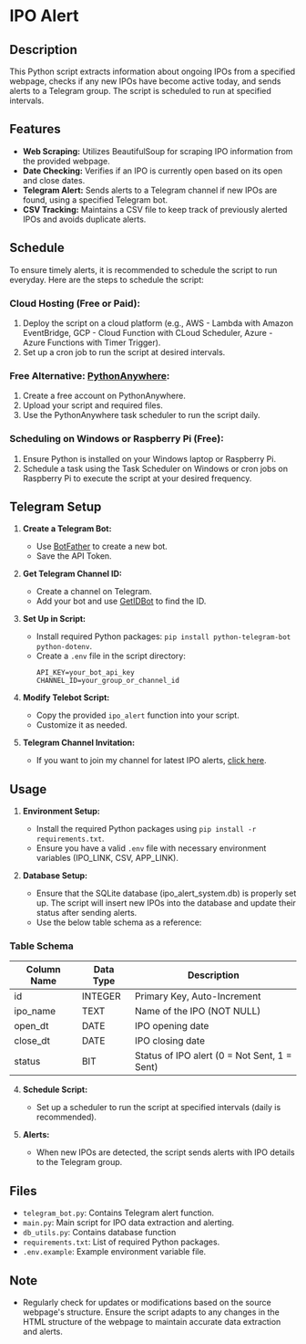 # IPO Alert

## Description

This Python script extracts information about ongoing IPOs from a specified webpage, checks if any new IPOs have become active today, and sends alerts to a Telegram group. The script is scheduled to run at specified intervals.

## Features

- **Web Scraping:** Utilizes BeautifulSoup for scraping IPO information from the provided webpage.
- **Date Checking:** Verifies if an IPO is currently open based on its open and close dates.
- **Telegram Alert:** Sends alerts to a Telegram channel if new IPOs are found, using a specified Telegram bot.
- **CSV Tracking:** Maintains a CSV file to keep track of previously alerted IPOs and avoids duplicate alerts.

## Schedule

To ensure timely alerts, it is recommended to schedule the script to run everyday. Here are the steps to schedule the script:

### Cloud Hosting (Free or Paid):

1. Deploy the script on a cloud platform (e.g., AWS - Lambda with Amazon EventBridge, GCP - Cloud Function with CLoud Scheduler, Azure - Azure Functions with Timer Trigger).
2. Set up a cron job to run the script at desired intervals.

### Free Alternative: [PythonAnywhere](https://www.pythonanywhere.com/):

1. Create a free account on PythonAnywhere.
2. Upload your script and required files.
3. Use the PythonAnywhere task scheduler to run the script daily.

### Scheduling on Windows or Raspberry Pi (Free):

1. Ensure Python is installed on your Windows laptop or Raspberry Pi.
2. Schedule a task using the Task Scheduler on Windows or cron jobs on Raspberry Pi to execute the script at your desired frequency.

## Telegram Setup

1. **Create a Telegram Bot:**
   - Use [BotFather](https://t.me/BotFather) to create a new bot.
   - Save the API Token.

2. **Get Telegram Channel ID:**
   - Create a channel on Telegram.
   - Add your bot and use [GetIDBot](https://t.me/getidsbot) to find the ID.

3. **Set Up in Script:**
   - Install required Python packages: `pip install python-telegram-bot python-dotenv`.
   - Create a `.env` file in the script directory:
     ```dotenv
     API_KEY=your_bot_api_key
     CHANNEL_ID=your_group_or_channel_id
     ```

4. **Modify Telebot Script:**
   - Copy the provided `ipo_alert` function into your script.
   - Customize it as needed.

5. **Telegram Channel Invitation:**
   - If you want to join my channel for latest IPO alerts, [click here](https://t.me/ipoalert97).

## Usage

1. **Environment Setup:**
   - Install the required Python packages using `pip install -r requirements.txt`.
   - Ensure you have a valid `.env` file with necessary environment variables (IPO_LINK, CSV, APP_LINK).
     
2. **Database Setup:**
   - Ensure that the SQLite database (ipo_alert_system.db) is properly set up. The script will insert new IPOs into the database and update their status after sending alerts.
   - Use the below table schema as a reference:
### Table Schema
| Column Name | Data Type | Description                         |
|-------------|-----------|-------------------------------------|
| id          | INTEGER   | Primary Key, Auto-Increment         |
| ipo_name    | TEXT      | Name of the IPO (NOT NULL)          |
| open_dt     | DATE      | IPO opening date                    |
| close_dt    | DATE      | IPO closing date                    |
| status      | BIT       | Status of IPO alert (0 = Not Sent, 1 = Sent) |

4. **Schedule Script:**
   - Set up a scheduler to run the script at specified intervals (daily is recommended).

5. **Alerts:**
   - When new IPOs are detected, the script sends alerts with IPO details to the Telegram group.

## Files

- `telegram_bot.py`: Contains Telegram alert function.
- `main.py`: Main script for IPO data extraction and alerting.
- `db_utils.py`: Contains database function
- `requirements.txt`: List of required Python packages.
- `.env.example`: Example environment variable file.

## Note

- Regularly check for updates or modifications based on the source webpage's structure. Ensure the script adapts to any changes in the HTML structure of the webpage to maintain accurate data extraction and alerts.


